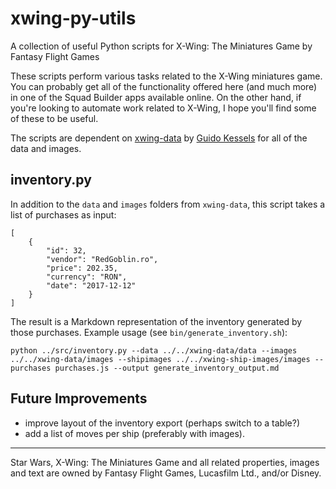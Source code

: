 # xwing-py-utils
A collection of useful Python scripts for X-Wing: The Miniatures Game by Fantasy Flight Games

These scripts perform various tasks related to the X-Wing miniatures game. You can probably get all of the functionality offered here (and much more) in one of the Squad Builder apps available online. On the other hand, if you're looking to automate work related to X-Wing, I hope you'll find some of these to be useful.

The scripts are dependent on [xwing-data](https://github.com/guidokessels/xwing-data) by [Guido Kessels](https://github.com/guidokessels) for all of the data and images.

## inventory.py

In addition to the `data` and `images` folders from `xwing-data`, this script takes a list of purchases as input:

```
[
    {
        "id": 32,
        "vendor": "RedGoblin.ro",
        "price": 202.35,
        "currency": "RON",
        "date": "2017-12-12"
    }
]
```

The result is a Markdown representation of the inventory generated by those purchases. Example usage (see `bin/generate_inventory.sh`):

```
python ../src/inventory.py --data ../../xwing-data/data --images ../../xwing-data/images --shipimages ../../xwing-ship-images/images --purchases purchases.js --output generate_inventory_output.md
```

## Future Improvements

* improve layout of the inventory export (perhaps switch to a table?)
* add a list of moves per ship (preferably with images).

---

Star Wars, X-Wing: The Miniatures Game and all related properties, images and text are owned by Fantasy Flight Games, Lucasfilm Ltd., and/or Disney.
